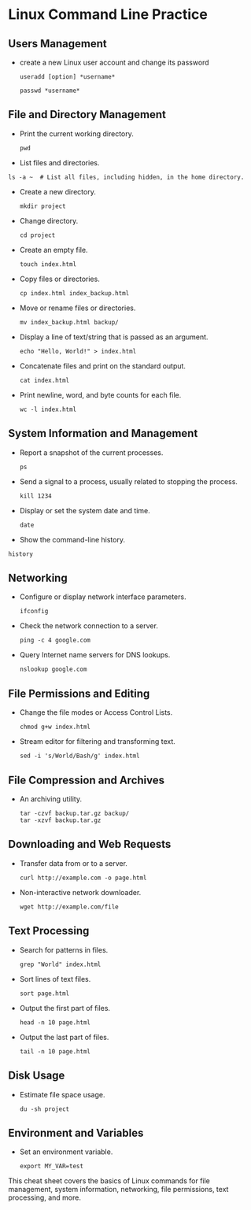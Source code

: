 # Linux Command Line Practice

## Users Management
- create a new Linux user account and change its password
  ```
  useradd [option] *username*
  ```
  ```
  passwd *username*
  ```
## File and Directory Management

- Print the current working directory.
  ```
  pwd
  ```

 - List files and directories.
  ```
  ls -a ~  # List all files, including hidden, in the home directory.
  ```

- Create a new directory.
  ```
  mkdir project
  ```

- Change directory.
  ```
  cd project
  ```

- Create an empty file.
  ```
  touch index.html
  ```

- Copy files or directories.
  ```
  cp index.html index_backup.html
  ```

- Move or rename files or directories.
  ```
  mv index_backup.html backup/
  ```

- Display a line of text/string that is passed as an argument.
  ```
  echo "Hello, World!" > index.html
  ```

- Concatenate files and print on the standard output.
  ```
  cat index.html
  ```

- Print newline, word, and byte counts for each file.
  ```
  wc -l index.html
  ```

## System Information and Management

- Report a snapshot of the current processes.
  ```
  ps
  ```

- Send a signal to a process, usually related to stopping the process.
  ```
  kill 1234
  ```

- Display or set the system date and time.
  ```
  date
  ```

 - Show the command-line history.
  ```
  history
  ```

## Networking

- Configure or display network interface parameters.
  ```
  ifconfig
  ```
  
- Check the network connection to a server.
  ```
  ping -c 4 google.com
  ```

- Query Internet name servers for DNS lookups.
  ```
  nslookup google.com
  ```

## File Permissions and Editing

- Change the file modes or Access Control Lists.
  ```
  chmod g+w index.html
  ```

- Stream editor for filtering and transforming text.
  ```
  sed -i 's/World/Bash/g' index.html
  ```

## File Compression and Archives

- An archiving utility.
  ```
  tar -czvf backup.tar.gz backup/
  tar -xzvf backup.tar.gz
  ```

## Downloading and Web Requests

- Transfer data from or to a server.
  ```
  curl http://example.com -o page.html
  ```

- Non-interactive network downloader.
  ```
  wget http://example.com/file
  ```

## Text Processing

- Search for patterns in files.
  ```
  grep "World" index.html
  ```

- Sort lines of text files.
  ```
  sort page.html
  ```

- Output the first part of files.
  ```
  head -n 10 page.html
  ```

- Output the last part of files.
  ```
  tail -n 10 page.html
  ```

## Disk Usage

- Estimate file space usage.
  ```
  du -sh project
  ```

## Environment and Variables

- Set an environment variable.
  ```
  export MY_VAR=test
  ```

This cheat sheet covers the basics of Linux commands for file management, system information, networking, file permissions, text processing, and more.
